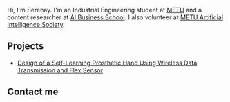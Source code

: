 Hi, I'm Serenay. I'm an Industrial Engineering student at [METU](https://www.metu.edu.tr/) and a content researcher at [AI Business School](https://aibusinessschool.com/). I also volunteer at [METU Artificial Intelligence Society](https://odtuyzt.github.io/#).

## Projects
- [Design of a Self-Learning Prosthetic Hand Using Wireless Data Transmission and Flex Sensor](projects/prosthetic_hand.md)

## Contact me
